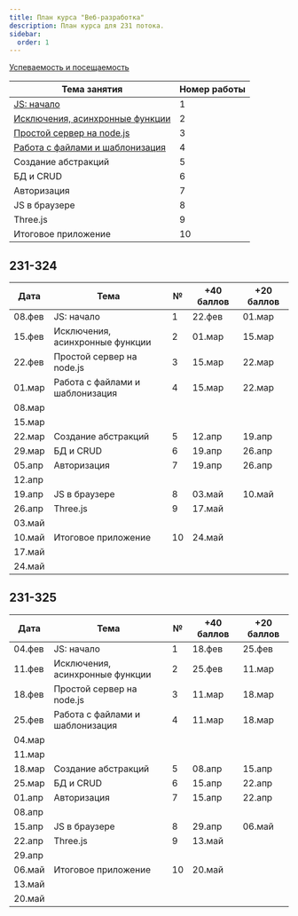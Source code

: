 ```yaml
---
title: План курса "Веб-разработка"
description: План курса для 231 потока.
sidebar:
  order: 1
---
```


[Успеваемость и посещаемость](https://drive.google.com/drive/folders/1SW49nK9hJa5PCEmks49AFEFjQ1ULLgld?usp=sharing)

| Тема занятия                                                  | Номер работы |
| ------------------------------------------------------------- | ------------ |
| [JS: начало](/2024/веб-разработка/lab1/)                      | 1            |
| [Исключения, асинхронные функции](/2024/веб-разработка/lab2/) | 2            |
| [Простой сервер на node.js](/2024/веб-разработка/lab3/)       | 3            |
| [Работа с файлами и шаблонизация](/2024/веб-разработка/lab4/) | 4            |
| Создание абстракций                                           | 5            |
| БД и CRUD                                                     | 6            |
| Авторизация                                                   | 7            |
| JS в браузере                                                 | 8            |
| Three.js                                                      | 9            |
| Итоговое приложение                                           | 10           |

## 231-324

| Дата   | Тема                            | №   | +40 баллов | +20 баллов |
| ------ | ------------------------------- | --- | ---------- | ---------- |
| 08.фев | JS: начало                      | 1   | 22.фев     | 01.мар     |
| 15.фев | Исключения, асинхронные функции | 2   | 01.мар     | 15.мар     |
| 22.фев | Простой сервер на node.js       | 3   | 15.мар     | 22.мар     |
| 01.мар | Работа с файлами и шаблонизация | 4   | 15.мар     | 22.мар     |
| 08.мар |                                 |     |            |            |
| 15.мар |                                 |     |            |            |
| 22.мар | Создание абстракций             | 5   | 12.апр     | 19.апр     |
| 29.мар | БД и CRUD                       | 6   | 19.апр     | 26.апр     |
| 05.апр | Авторизация                     | 7   | 19.апр     | 26.апр     |
| 12.апр |                                 |     |            |            |
| 19.апр | JS в браузере                   | 8   | 03.май     | 10.май     |
| 26.апр | Three.js                        | 9   | 17.май     |            |
| 03.май |                                 |     |            |            |
| 10.май | Итоговое приложение             | 10  | 24.май     |            |
| 17.май |                                 |     |            |            |
| 24.май |                                 |     |            |            |

## 231-325

| Дата   | Тема                            | №   | +40 баллов | +20 баллов |
| ------ | ------------------------------- | --- | ---------- | ---------- |
| 04.фев | JS: начало                      | 1   | 18.фев     | 25.фев     |
| 11.фев | Исключения, асинхронные функции | 2   | 25.фев     | 11.мар     |
| 18.фев | Простой сервер на node.js       | 3   | 11.мар     | 18.мар     |
| 25.фев | Работа с файлами и шаблонизация | 4   | 11.мар     | 18.мар     |
| 04.мар |                                 |     |            |            |
| 11.мар |                                 |     |            |            |
| 18.мар | Создание абстракций             | 5   | 08.апр     | 15.апр     |
| 25.мар | БД и CRUD                       | 6   | 15.апр     | 22.апр     |
| 01.апр | Авторизация                     | 7   | 15.апр     | 22.апр     |
| 08.апр |                                 |     |            |            |
| 15.апр | JS в браузере                   | 8   | 29.апр     | 06.май     |
| 22.апр | Three.js                        | 9   | 13.май     |            |
| 29.апр |                                 |     |            |            |
| 06.май | Итоговое приложение             | 10  | 20.май     |            |
| 13.май |                                 |     |            |            |
| 20.май |                                 |     |            |            |

